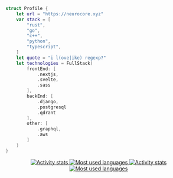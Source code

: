 ```swift
struct Profile {
    let url = "https://neurocore.xyz"
    var stack = [
        "rust",
        "go",
        "c++",
        "python",
        "typescript",
    ]
    let quote = "i l(ove|ike) regexp?"
    let technologies = FullStack(
        frontEnd: [
            .nextjs,
            .svelte,
            .sass
        ],
        backEnd: [
            .django,
            .postgresql
            .qdrant
        ],
        other: [
            .graphql,
            .aws
        ]
    )
}
```

<div align="center">
<a href="https://github.com/everdrone#gh-light-mode-only">
<img alt="Activity stats" src="https://github-readme-streak-stats.herokuapp.com/?theme=github&user=everdrone&hide_border=true&date_format=%5BY%20%5DM%20j#gh-light-mode-only" />
<img alt="Most used languages" src="https://github-readme-stats.vercel.app/api/top-langs/?username=everdrone&layout=compact&hide_border=true#gh-light-mode-only" />
</a>
<a href="https://github.com/everdrone#gh-dark-mode-only">
<img alt="Activity stats" src="https://github-readme-streak-stats.herokuapp.com/?theme=github-dark&user=everdrone&hide_border=true&date_format=%5BY%20%5DM%20j#gh-dark-mode-only" />
<img alt="Most used languages" src="https://github-readme-stats.vercel.app/api/top-langs/?username=everdrone&layout=compact&hide_border=true&theme=github_dark#gh-dark-mode-only" />
</a>
</div>
